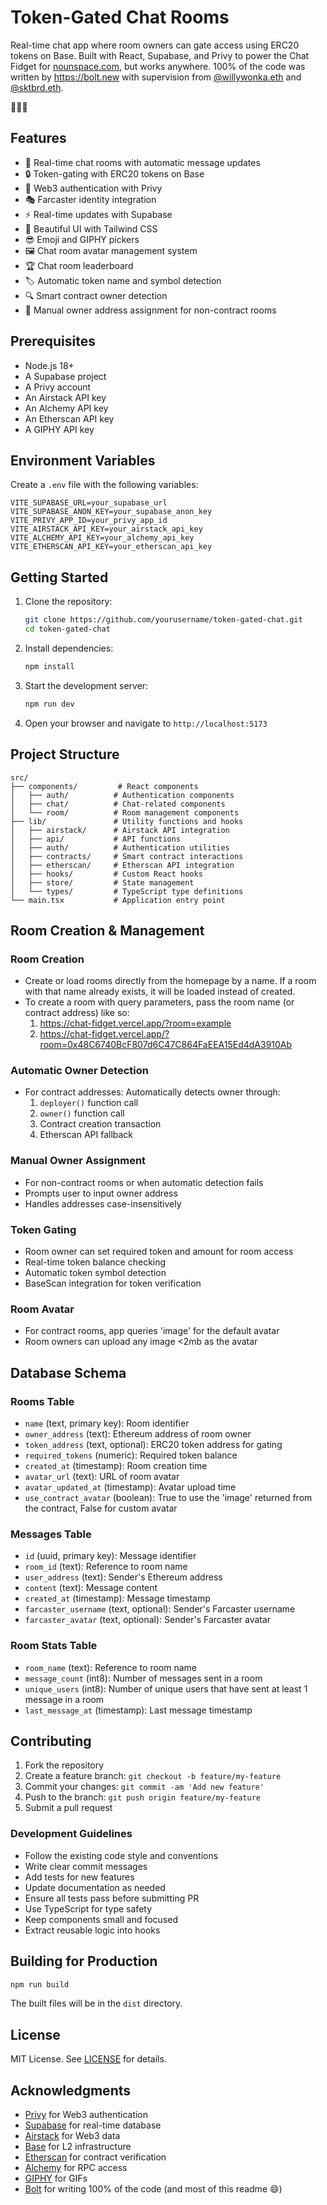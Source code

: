 # Token-Gated Chat Rooms

Real-time chat app where room owners can gate access using ERC20 tokens on Base. Built with React, Supabase, and Privy to power the Chat Fidget for [nounspace.com](https://nounspace.com), but works anywhere. 100% of the code was written by https://bolt.new with supervision from [@willywonka.eth](https://nounspace.com/s/willywonka.eth) and [@sktbrd.eth](https://www.nounspace.com/s/skateboard).

👾🚀🌈

## Features

- 💬 Real-time chat rooms with automatic message updates
- 🔒 Token-gating with ERC20 tokens on Base
- 👤 Web3 authentication with Privy
- 🎭 Farcaster identity integration
- ⚡ Real-time updates with Supabase
- 🎨 Beautiful UI with Tailwind CSS
- 😎 Emoji and GIPHY pickers
- 🖼️ Chat room avatar management system
- 🏆 Chat room leaderboard
- 🏷️ Automatic token name and symbol detection
- 🔍 Smart contract owner detection
- 📝 Manual owner address assignment for non-contract rooms

## Prerequisites

- Node.js 18+
- A Supabase project
- A Privy account
- An Airstack API key
- An Alchemy API key
- An Etherscan API key
- A GIPHY API key

## Environment Variables

Create a `.env` file with the following variables:

```env
VITE_SUPABASE_URL=your_supabase_url
VITE_SUPABASE_ANON_KEY=your_supabase_anon_key
VITE_PRIVY_APP_ID=your_privy_app_id
VITE_AIRSTACK_API_KEY=your_airstack_api_key
VITE_ALCHEMY_API_KEY=your_alchemy_api_key
VITE_ETHERSCAN_API_KEY=your_etherscan_api_key
```

## Getting Started

1. Clone the repository:
   ```bash
   git clone https://github.com/yourusername/token-gated-chat.git
   cd token-gated-chat
   ```

2. Install dependencies:
   ```bash
   npm install
   ```

3. Start the development server:
   ```bash
   npm run dev
   ```

4. Open your browser and navigate to `http://localhost:5173`

## Project Structure

```
src/
├── components/         # React components
│   ├── auth/          # Authentication components
│   ├── chat/          # Chat-related components
│   └── room/          # Room management components
├── lib/               # Utility functions and hooks
│   ├── airstack/      # Airstack API integration
│   ├── api/           # API functions
│   ├── auth/          # Authentication utilities
│   ├── contracts/     # Smart contract interactions
│   ├── etherscan/     # Etherscan API integration
│   ├── hooks/         # Custom React hooks
│   ├── store/         # State management
│   └── types/         # TypeScript type definitions
└── main.tsx           # Application entry point
```

## Room Creation & Management

### Room Creation
- Create or load rooms directly from the homepage by a name. If a room with that name already exists, it will be loaded instead of created.
- To create a room with query parameters, pass the room name (or contract address) like so:
  1. https://chat-fidget.vercel.app/?room=example
  2. https://chat-fidget.vercel.app/?room=0x48C6740BcF807d6C47C864FaEEA15Ed4dA3910Ab

### Automatic Owner Detection
- For contract addresses: Automatically detects owner through:
  1. `deployer()` function call
  2. `owner()` function call
  3. Contract creation transaction
  4. Etherscan API fallback

### Manual Owner Assignment
- For non-contract rooms or when automatic detection fails
- Prompts user to input owner address
- Handles addresses case-insensitively

### Token Gating
- Room owner can set required token and amount for room access
- Real-time token balance checking
- Automatic token symbol detection
- BaseScan integration for token verification

### Room Avatar
- For contract rooms, app queries 'image' for the default avatar
- Room owners can upload any image <2mb as the avatar

## Database Schema

### Rooms Table
- `name` (text, primary key): Room identifier
- `owner_address` (text): Ethereum address of room owner
- `token_address` (text, optional): ERC20 token address for gating
- `required_tokens` (numeric): Required token balance
- `created_at` (timestamp): Room creation time
- `avatar_url` (text): URL of room avatar
- `avatar_updated_at` (timestamp): Avatar upload time
- `use_contract_avatar` (boolean): True to use the 'image' returned from the contract, False for custom avatar

### Messages Table
- `id` (uuid, primary key): Message identifier
- `room_id` (text): Reference to room name
- `user_address` (text): Sender's Ethereum address
- `content` (text): Message content
- `created_at` (timestamp): Message timestamp
- `farcaster_username` (text, optional): Sender's Farcaster username
- `farcaster_avatar` (text, optional): Sender's Farcaster avatar

### Room Stats Table
- `room_name` (text): Reference to room name
- `message_count` (int8): Number of messages sent in a room
- `unique_users` (int8): Number of unique users that have sent at least 1 message in a room
- `last_message_at` (timestamp): Last message timestamp

## Contributing

1. Fork the repository
2. Create a feature branch: `git checkout -b feature/my-feature`
3. Commit your changes: `git commit -am 'Add new feature'`
4. Push to the branch: `git push origin feature/my-feature`
5. Submit a pull request

### Development Guidelines

- Follow the existing code style and conventions
- Write clear commit messages
- Add tests for new features
- Update documentation as needed
- Ensure all tests pass before submitting PR
- Use TypeScript for type safety
- Keep components small and focused
- Extract reusable logic into hooks

## Building for Production

```bash
npm run build
```

The built files will be in the `dist` directory.

## License

MIT License. See [LICENSE](LICENSE) for details.

## Acknowledgments

- [Privy](https://privy.io/) for Web3 authentication
- [Supabase](https://supabase.io/) for real-time database
- [Airstack](https://airstack.xyz/) for Web3 data
- [Base](https://base.org/) for L2 infrastructure
- [Etherscan](https://etherscan.io/) for contract verification
- [Alchemy](https://www.alchemy.com/) for RPC access
- [GIPHY](https://giphy.com) for GIFs
- [Bolt](https://bolt.net) for writing 100% of the code (and most of this readme 😄)
